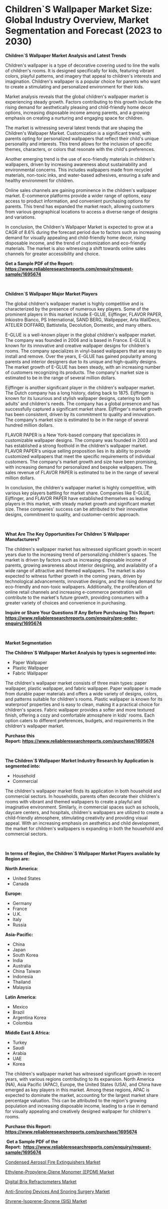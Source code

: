 <p><h1>Children`S Wallpaper Market Size: Global Industry Overview, Market Segmentation and Forecast (2023 to 2030)</h1></p><p><strong>Children`S Wallpaper Market Analysis and Latest Trends</strong></p>
<p><p>Children's wallpaper is a type of decorative covering used to line the walls of children's rooms. It is designed specifically for kids, featuring vibrant colors, playful patterns, and imagery that appeal to children's interests and imagination. Children's wallpaper is a popular choice for parents who want to create a stimulating and personalized environment for their kids.</p><p>Market analysis reveals that the global children's wallpaper market is experiencing steady growth. Factors contributing to this growth include the rising demand for aesthetically pleasing and child-friendly home decor options, increasing disposable income among parents, and a growing emphasis on creating a nurturing and engaging space for children.</p><p>The market is witnessing several latest trends that are shaping the Children's Wallpaper Market. Customization is a significant trend, with parents opting for personalized wallpapers that reflect their child's unique personality and interests. This trend allows for the inclusion of specific themes, characters, or colors that resonate with the child's preferences.</p><p>Another emerging trend is the use of eco-friendly materials in children's wallpapers, driven by increasing awareness about sustainability and environmental concerns. This includes wallpapers made from recycled materials, non-toxic inks, and water-based adhesives, ensuring a safe and healthy environment for children.</p><p>Online sales channels are gaining prominence in the children's wallpaper market. E-commerce platforms provide a wider range of options, easy access to product information, and convenient purchasing options for parents. This trend has expanded the market reach, allowing customers from various geographical locations to access a diverse range of designs and variations.</p><p>In conclusion, the Children's Wallpaper Market is expected to grow at a CAGR of 8.6% during the forecast period due to factors such as increasing demand for visually appealing and child-friendly home decor, rising disposable income, and the trend of customization and eco-friendly materials. The market is also witnessing a shift towards online sales channels for greater accessibility and choice.</p></p>
<p><strong>Get a Sample PDF of the Report:&nbsp; <a href="https://www.reliableresearchreports.com/enquiry/request-sample/1695674">https://www.reliableresearchreports.com/enquiry/request-sample/1695674</a></strong></p>
<p>&nbsp;</p>
<p><strong>Children`S Wallpaper Major Market Players</strong></p>
<p><p>The global children's wallpaper market is highly competitive and is characterized by the presence of numerous key players. Some of the prominent players in this market include E-GLUE, Eijffinger, FLAVOR PAPER, Inkiostro Bianco, PS International, SAND BERG, Wallpepper, Arta WallDeco, ATELIER DOFFARD, Battistella, Decolution, Domestic, and many others.</p><p>E-GLUE is a well-known player in the global children's wallpaper market. The company was founded in 2006 and is based in France. E-GLUE is known for its innovative and creative wallpaper designs for children's rooms. The company specializes in vinyl-based wallpapers that are easy to install and remove. Over the years, E-GLUE has gained popularity among parents and interior designers due to its unique and high-quality designs. The market growth of E-GLUE has been steady, with an increasing number of customers recognizing its products. The company's market size is estimated to be in the range of several million dollars.</p><p>Eijffinger is another significant player in the children's wallpaper market. The Dutch company has a long history, dating back to 1875. Eijffinger is known for its luxurious and stylish wallpaper designs, catering to both adults' and children's needs. The company has a global presence and has successfully captured a significant market share. Eijffinger's market growth has been consistent, driven by its commitment to quality and innovation. The company's market size is estimated to be in the range of several hundred million dollars.</p><p>FLAVOR PAPER is a New York-based company that specializes in customizable wallpaper designs. The company was founded in 2003 and has established a strong foothold in the children's wallpaper market. FLAVOR PAPER's unique selling proposition lies in its ability to provide customized wallpapers that meet the specific requirements of individual customers. The company's market growth and size have been promising, with increasing demand for personalized and bespoke wallpapers. The sales revenue of FLAVOR PAPER is estimated to be in the range of several million dollars.</p><p>In conclusion, the children's wallpaper market is highly competitive, with various key players battling for market share. Companies like E-GLUE, Eijffinger, and FLAVOR PAPER have established themselves as leading players in this market, with steady market growth and significant market size. These companies' success can be attributed to their innovative designs, commitment to quality, and customer-centric approach.</p></p>
<p>&nbsp;</p>
<p><strong>What Are The Key Opportunities For Children`S Wallpaper Manufacturers?</strong></p>
<p><p>The children's wallpaper market has witnessed significant growth in recent years due to the increasing trend of personalizing children's spaces. The market is driven by factors such as increasing disposable income of parents, growing awareness about interior designing, and availability of a wide range of attractive and themed wallpapers. The market is also expected to witness further growth in the coming years, driven by technological advancements, innovative designs, and the rising demand for eco-friendly and non-toxic wallpapers. Additionally, the proliferation of online retail channels and increasing e-commerce penetration will contribute to the market's future growth, providing consumers with a greater variety of choices and convenience in purchasing.</p></p>
<p><strong>Inquire or Share Your Questions If Any Before Purchasing This Report: <a href="https://www.reliableresearchreports.com/enquiry/pre-order-enquiry/1695674">https://www.reliableresearchreports.com/enquiry/pre-order-enquiry/1695674</a></strong></p>
<p>&nbsp;</p>
<p><strong>Market Segmentation</strong></p>
<p><strong>The Children`S Wallpaper Market Analysis by types is segmented into:</strong></p>
<p><ul><li>Paper Wallpaper</li><li>Plastic Wallpaper</li><li>Fabric Wallpaper</li></ul></p>
<p><p>The children's wallpaper market consists of three main types: paper wallpaper, plastic wallpaper, and fabric wallpaper. Paper wallpaper is made from durable paper materials and offers a wide variety of designs, colors, and patterns suitable for children's rooms. Plastic wallpaper is known for its waterproof properties and is easy to clean, making it a practical choice for children's spaces. Fabric wallpaper provides a softer and more textured finish, offering a cozy and comfortable atmosphere in kids' rooms. Each option caters to different preferences, budgets, and requirements in the children's wallpaper market.</p></p>
<p><strong>Purchase this Report:&nbsp;<a href="https://www.reliableresearchreports.com/purchase/1695674">https://www.reliableresearchreports.com/purchase/1695674</a></strong></p>
<p>&nbsp;</p>
<p><strong>The Children`S Wallpaper Market Industry Research by Application is segmented into:</strong></p>
<p><ul><li>Household</li><li>Commercial</li></ul></p>
<p><p>The children's wallpaper market finds its application in both household and commercial sectors. In households, parents often decorate their children's rooms with vibrant and themed wallpapers to create a playful and imaginative environment. Similarly, in commercial spaces such as schools, daycare centers, and hospitals, children's wallpapers are utilized to create a child-friendly atmosphere, stimulating creativity and providing visual appeal. With an increasing emphasis on aesthetics and child development, the market for children's wallpapers is expanding in both the household and commercial sectors.</p></p>
<p>&nbsp;</p>
<p><strong>In terms of Region, the Children`S Wallpaper Market Players available by Region are:</strong></p>
<p>
    <p> <strong> North America: </strong>
        <ul>
            <li>United States</li>
            <li>Canada</li>
        </ul>
        </p> 
    <p> <strong> Europe: </strong>
        <ul>
            <li>Germany</li>
            <li>France</li>
            <li>U.K.</li>
            <li>Italy</li>
            <li>Russia</li>
        </ul>
        </p> 
    <p> <strong> Asia-Pacific: </strong>
        <ul>
            <li>China</li>
            <li>Japan</li>
            <li>South Korea</li>
            <li>India</li>
            <li>Australia</li>
            <li>China Taiwan</li>
            <li>Indonesia</li>
            <li>Thailand</li>
            <li>Malaysia</li>
        </ul>
        </p> 
    <p> <strong> Latin America: </strong>
        <ul>
            <li>Mexico</li>
            <li>Brazil</li>
            <li>Argentina Korea</li>
            <li>Colombia</li>
        </ul>
        </p> 
    <p> <strong> Middle East & Africa: </strong>
        <ul>
            <li>Turkey</li>
            <li>Saudi</li>
            <li>Arabia</li>
            <li>UAE</li>
            <li>Korea</li>
        </ul>
    </p>
    </p>
<p><p>The children's wallpaper market has witnessed significant growth in recent years, with various regions contributing to its expansion. North America (NA), Asia Pacific (APAC), Europe, the United States (USA), and China have emerged as key players in this market. Among these regions, APAC is expected to dominate the market, accounting for the largest market share percentage valuation. This can be attributed to the region's growing population and increasing disposable income, leading to a rise in demand for visually appealing and creatively designed wallpaper for children's rooms.</p></p>
<p><strong>Purchase this Report: <a href="https://www.reliableresearchreports.com/purchase/1695674">https://www.reliableresearchreports.com/purchase/1695674</a></strong></p>
<p>&nbsp;<strong>Get a Sample PDF of the Report:&nbsp;&nbsp;<a href="https://www.reliableresearchreports.com/enquiry/request-sample/1695674">https://www.reliableresearchreports.com/enquiry/request-sample/1695674</a></strong></p>
<p><strong></strong></p>
<p><p><a href="https://medium.com/@dylangilbert65/condensed-aerosol-fire-extinguishers-market-insight-market-trends-growth-forecasted-from-2023-to-210b208e22df">Condensed Aerosol Fire Extinguishers Market</a></p><p><a href="https://www.linkedin.com/pulse/ethylene-propylene-diene-monomer-epdm-market-share-amp-new/">Ethylene-Propylene-Diene Monomer (EPDM) Market</a></p><p><a href="https://medium.com/@randyrose31/digital-brix-refractometers-market-insight-market-trends-growth-forecasted-from-2023-to-2030-114f36ecd6eb">Digital Brix Refractometers Market</a></p><p><a href="https://www.linkedin.com/pulse/anti-snoring-devices-snoring-surgery-market-size-2023/">Anti-Snoring Devices And Snoring Surgery Market</a></p><p><a href="https://www.linkedin.com/pulse/styrene-isoprene-styrene-sis-market-size-share-amp-trends-6gmme/">Styrene-Isoprene-Styrene (SIS) Market</a></p></p>